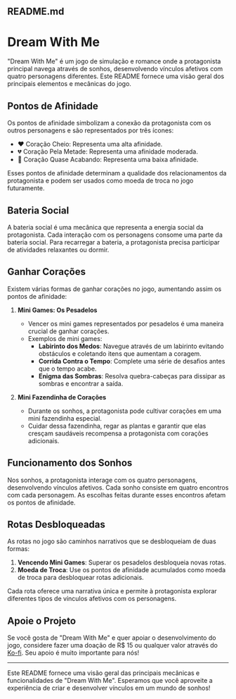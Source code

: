 ## README.md

# Dream With Me

"Dream With Me" é um jogo de simulação e romance onde a protagonista principal navega através de sonhos, desenvolvendo vínculos afetivos com quatro personagens diferentes. Este README fornece uma visão geral dos principais elementos e mecânicas do jogo.

## Pontos de Afinidade

Os pontos de afinidade simbolizam a conexão da protagonista com os outros personagens e são representados por três ícones:

- ❤️ Coração Cheio: Representa uma alta afinidade.
- 💔 Coração Pela Metade: Representa uma afinidade moderada.
- 🖤 Coração Quase Acabando: Representa uma baixa afinidade.

Esses pontos de afinidade determinam a qualidade dos relacionamentos da protagonista e podem ser usados como moeda de troca no jogo futuramente.

## Bateria Social

A bateria social é uma mecânica que representa a energia social da protagonista. Cada interação com os personagens consome uma parte da bateria social. Para recarregar a bateria, a protagonista precisa participar de atividades relaxantes ou dormir.

## Ganhar Corações

Existem várias formas de ganhar corações no jogo, aumentando assim os pontos de afinidade:

1. **Mini Games: Os Pesadelos**
   - Vencer os mini games representados por pesadelos é uma maneira crucial de ganhar corações.
   - Exemplos de mini games:
     - **Labirinto dos Medos**: Navegue através de um labirinto evitando obstáculos e coletando itens que aumentam a coragem.
     - **Corrida Contra o Tempo**: Complete uma série de desafios antes que o tempo acabe.
     - **Enigma das Sombras**: Resolva quebra-cabeças para dissipar as sombras e encontrar a saída.

2. **Mini Fazendinha de Corações**
   - Durante os sonhos, a protagonista pode cultivar corações em uma mini fazendinha especial.
   - Cuidar dessa fazendinha, regar as plantas e garantir que elas cresçam saudáveis recompensa a protagonista com corações adicionais.

## Funcionamento dos Sonhos

Nos sonhos, a protagonista interage com os quatro personagens, desenvolvendo vínculos afetivos. Cada sonho consiste em quatro encontros com cada personagem. As escolhas feitas durante esses encontros afetam os pontos de afinidade.

## Rotas Desbloqueadas

As rotas no jogo são caminhos narrativos que se desbloqueiam de duas formas:

1. **Vencendo Mini Games**: Superar os pesadelos desbloqueia novas rotas.
2. **Moeda de Troca**: Use os pontos de afinidade acumulados como moeda de troca para desbloquear rotas adicionais.

Cada rota oferece uma narrativa única e permite à protagonista explorar diferentes tipos de vínculos afetivos com os personagens.

## Apoie o Projeto

Se você gosta de "Dream With Me" e quer apoiar o desenvolvimento do jogo, considere fazer uma doação de R$ 15 ou qualquer valor através do [Ko-fi](https://ko-fi.com/macla49508). Seu apoio é muito importante para nós!

---

Este README fornece uma visão geral das principais mecânicas e funcionalidades de "Dream With Me". Esperamos que você aproveite a experiência de criar e desenvolver vínculos em um mundo de sonhos!
